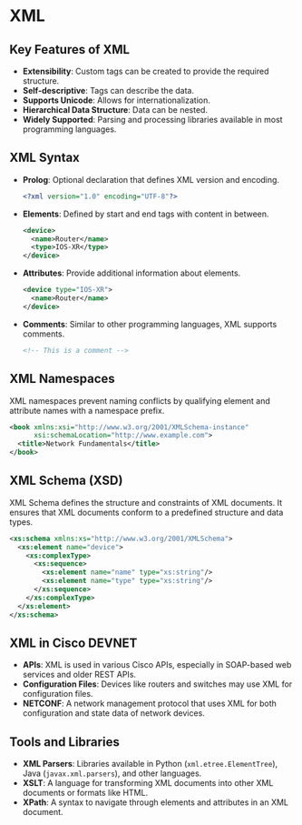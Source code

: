 # __XML__
## Key Features of XML

- **Extensibility**: Custom tags can be created to provide the required structure.
- **Self-descriptive**: Tags can describe the data.
- **Supports Unicode**: Allows for internationalization.
- **Hierarchical Data Structure**: Data can be nested.
- **Widely Supported**: Parsing and processing libraries available in most programming languages.

## XML Syntax

- **Prolog**: Optional declaration that defines XML version and encoding.
  ```xml
  <?xml version="1.0" encoding="UTF-8"?>
  ```
- **Elements**: Defined by start and end tags with content in between.
  ```xml
  <device>
    <name>Router</name>
    <type>IOS-XR</type>
  </device>
  ```
- **Attributes**: Provide additional information about elements.
  ```xml
  <device type="IOS-XR">
    <name>Router</name>
  </device>
  ```
- **Comments**: Similar to other programming languages, XML supports comments.
  ```xml
  <!-- This is a comment -->
  ```

## XML Namespaces

XML namespaces prevent naming conflicts by qualifying element and attribute names with a namespace prefix.

```xml
<book xmlns:xsi="http://www.w3.org/2001/XMLSchema-instance"
      xsi:schemaLocation="http://www.example.com">
  <title>Network Fundamentals</title>
</book>
```

## XML Schema (XSD)

XML Schema defines the structure and constraints of XML documents. It ensures that XML documents conform to a predefined structure and data types.

```xml
<xs:schema xmlns:xs="http://www.w3.org/2001/XMLSchema">
  <xs:element name="device">
    <xs:complexType>
      <xs:sequence>
        <xs:element name="name" type="xs:string"/>
        <xs:element name="type" type="xs:string"/>
      </xs:sequence>
    </xs:complexType>
  </xs:element>
</xs:schema>
```

## XML in Cisco DEVNET

- **APIs**: XML is used in various Cisco APIs, especially in SOAP-based web services and older REST APIs.
- **Configuration Files**: Devices like routers and switches may use XML for configuration files.
- **NETCONF**: A network management protocol that uses XML for both configuration and state data of network devices.

## Tools and Libraries

- **XML Parsers**: Libraries available in Python (`xml.etree.ElementTree`), Java (`javax.xml.parsers`), and other languages.
- **XSLT**: A language for transforming XML documents into other XML documents or formats like HTML.
- **XPath**: A syntax to navigate through elements and attributes in an XML document.

